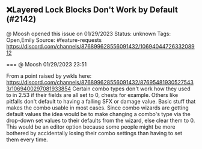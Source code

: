 ## ❌Layered Lock Blocks Don't Work by Default (#2142)
@ Moosh opened this issue on 01/29/2023
Status: unknown
Tags: Open,Emily
Source: #feature-requests https://discord.com/channels/876899628556091432/1069404472633208912


=== @ Moosh 01/29/2023 23:51

From a point raised by ywkls here:
https://discord.com/channels/876899628556091432/876954819305275433/1069400297081933854
Certain combo types don't work how they used to in 2.53 if their fields are all set to 0, chests for example. Others like pitfalls don't default to having a falling SFX or damage value. Basic stuff that makes the combo usable in most cases. Since combo wizards are getting default values the idea would be to make changing a combo's type via the drop-down set values to their defaults from the wizard, else clear them to 0. This would be an editor option because some people might be more bothered by accidentally losing their combo settings than having to set them every time.
